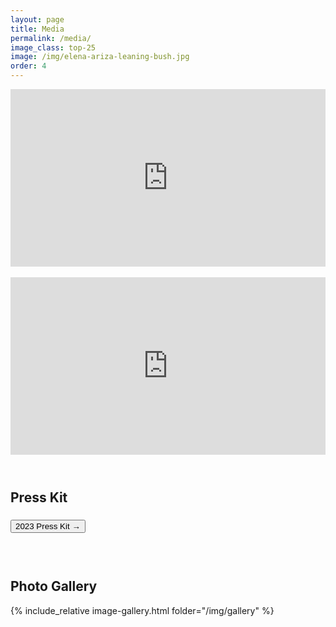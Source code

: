 ```yaml
---
layout: page
title: Media
permalink: /media/
image_class: top-25
image: /img/elena-ariza-leaning-bush.jpg
order: 4
---
```


<!-- Janacek Pohadka II. -->
<div class="iframe-container" style="width: 100%; padding-top: 56.25%; position: relative;">
<iframe style="position: absolute; inset: 0; height: 100%; width: 100%;" src="https://youtube.com/embed/izmowv_MA_I" frameborder="0" allowfullscreen></iframe>
</div>

<br>

<!-- Haydn D Concerto 1st mvt -->

<div class="iframe-container" style="width: 100%; padding-top: 56.25%; position: relative;">
<iframe style="position: absolute; inset: 0; height: 100%; width: 100%;" src="https://www.youtube.com/embed/MMevKSlX9Zs" frameborder="0" allowfullscreen></iframe>
</div>

<!-- <br> -->

<!-- solo recital Britten Solo Suite -->
<!-- <div class="iframe-container" style="width: 100%; padding-top: 56.25%; position: relative;">
<iframe style="position: absolute; inset: 0; height: 100%; width: 100%;" src="https://www.youtube.com/embed/LgdrE2x-oJE" frameborder="0" allowfullscreen></iframe>
</div> -->

<br>

<h2 style="margin-top: 40px;">Press Kit</h2>
<h3>

<div class="container-button" style="justify-content: left; padding-top: 0px;">
	<a href="/img/Elena-Ariza-press-kit.pdf" target="_blank" class="no-underline">
		<button type="button" class="button">
		<span>
			2023 Press Kit
			<!-- <i class="fa fa-long-arrow-right m-l-7" aria-hidden="true"></i> -->
			<i class="m-l-7"> →</i>
		</span>
		</button>
	</a>
</div>
</h3>

<br>

<h2 style="margin-top: 40px;">Photo Gallery</h2>

{% include_relative image-gallery.html folder="/img/gallery" %}
